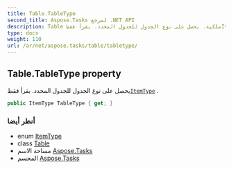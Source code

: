 ```yaml
---
title: Table.TableType
second_title: Aspose.Tasks لمرجع .NET API
description: Table ملكية. يحصل على نوع الجدول للجدول المحدد. يقرأ فقطItemType .
type: docs
weight: 110
url: /ar/net/aspose.tasks/table/tabletype/
---
```

## Table.TableType property

يحصل على نوع الجدول للجدول المحدد. يقرأ فقط[`ItemType`](../../itemtype/) .

```csharp
public ItemType TableType { get; }
```

### أنظر أيضا

* enum [ItemType](../../itemtype/)
* class [Table](../)
* مساحة الاسم [Aspose.Tasks](../../table/)
* المجسم [Aspose.Tasks](../../../)


